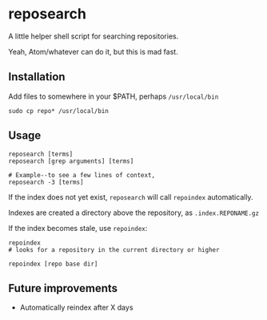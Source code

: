 # reposearch
A little helper shell script for searching repositories.

Yeah, Atom/whatever can do it, but this is mad fast.

## Installation

Add files to somewhere in your $PATH, perhaps `/usr/local/bin`

```
sudo cp repo* /usr/local/bin
```


## Usage

```
reposearch [terms]
reposearch [grep arguments] [terms]

# Example--to see a few lines of context,
reposearch -3 [terms]
```

If the index does not yet exist, `reposearch` will call `repoindex` automatically. 

Indexes are created a directory above the repository, as `.index.REPONAME.gz`

If the index becomes stale, use `repoindex`:

```
repoindex 
# looks for a repository in the current directory or higher

repoindex [repo base dir]
```

## Future improvements

- Automatically reindex after X days

